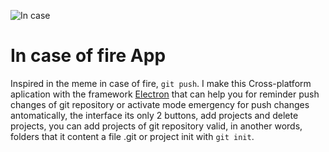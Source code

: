 ![In case](https://raw.githubusercontent.com/hendrixroa/in-case-of-fire-1/master/in_case_of_fire.png)

# In case of fire App

Inspired in the meme in case of fire, `git push`. I make this Cross-platform aplication with the framework [Electron](https://electron.atom.io/docs/) that can help you for reminder push changes of git repository or activate mode emergency for push changes antomatically, the interface its only 2 buttons, add projects and delete projects, you can add projects of git repository valid, in another words, folders that it content a file .git or project init with `git init`. 
